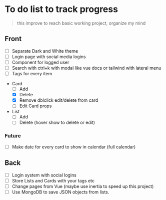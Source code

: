 # To do list to track progress

> this improve to reach basic working project, organize my mind

## Front

- [ ] Separate Dark and White theme
- [ ] Login page with social media logins
- [ ] Component for logged user
- [ ] Search with ctrl+k with modal like vue docs or tailwind with lateral menu
- [ ] Tags for every item
- Card
  - [ ] Add
  - [X] Delete
  - [X] Remove dblclick edit/delete from card
  - [ ] Edit Card props
- List
  - [ ] Add
  - [ ] Delete (hover show to delete or edit)

### Future

- [ ] Make date for every card to show in calendar (full calendar)

## Back

- [ ] Login system with social logins
- [ ] Store Lists and Cards with your tags etc
- [ ] Change pages from Vue (maybe use inertia to speed up this project)
- [ ] Use MongoDB to save JSON objects from lists.
